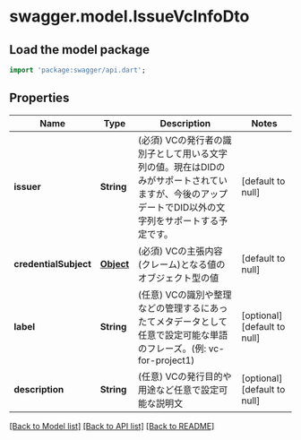 # swagger.model.IssueVcInfoDto

## Load the model package
```dart
import 'package:swagger/api.dart';
```

## Properties
Name | Type | Description | Notes
------------ | ------------- | ------------- | -------------
**issuer** | **String** | (必須) VCの発行者の識別子として用いる文字列の値。現在はDIDのみがサポートされていますが、今後のアップデートでDID以外の文字列をサポートする予定です。 | [default to null]
**credentialSubject** | [**Object**](Object.md) | (必須) VCの主張内容(クレーム)となる値のオブジェクト型の値 | [default to null]
**label** | **String** | (任意) VCの識別や整理などの管理するにあったてメタデータとして任意で設定可能な単語のフレーズ。(例: vc-for-project1) | [optional] [default to null]
**description** | **String** | (任意) VCの発行目的や用途など任意で設定可能な説明文 | [optional] [default to null]

[[Back to Model list]](../README.md#documentation-for-models) [[Back to API list]](../README.md#documentation-for-api-endpoints) [[Back to README]](../README.md)

